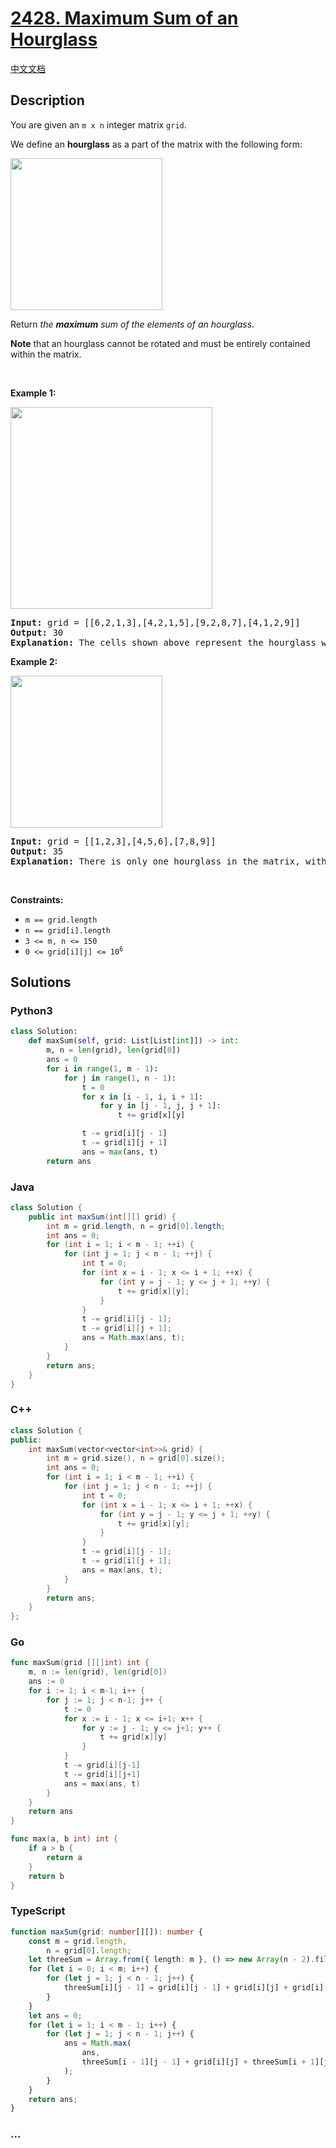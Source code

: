 # [2428. Maximum Sum of an Hourglass](https://leetcode.com/problems/maximum-sum-of-an-hourglass)

[中文文档](/solution/2400-2499/2428.Maximum%20Sum%20of%20an%20Hourglass/README.md)

## Description

<p>You are given an <code>m x n</code> integer matrix <code>grid</code>.</p>

<p>We define an <strong>hourglass</strong> as a part of the matrix with the following form:</p>
<img alt="" src="https://fastly.jsdelivr.net/gh/doocs/leetcode@main/solution/2400-2499/2428.Maximum%20Sum%20of%20an%20Hourglass/images/img.jpg" style="width: 243px; height: 243px;" />
<p>Return <em>the <strong>maximum</strong> sum of the elements of an hourglass</em>.</p>

<p><strong>Note</strong> that an hourglass cannot be rotated and must be entirely contained within the matrix.</p>

<p>&nbsp;</p>
<p><strong class="example">Example 1:</strong></p>
<img alt="" src="https://fastly.jsdelivr.net/gh/doocs/leetcode@main/solution/2400-2499/2428.Maximum%20Sum%20of%20an%20Hourglass/images/1.jpg" style="width: 323px; height: 323px;" />
<pre>
<strong>Input:</strong> grid = [[6,2,1,3],[4,2,1,5],[9,2,8,7],[4,1,2,9]]
<strong>Output:</strong> 30
<strong>Explanation:</strong> The cells shown above represent the hourglass with the maximum sum: 6 + 2 + 1 + 2 + 9 + 2 + 8 = 30.
</pre>

<p><strong class="example">Example 2:</strong></p>
<img alt="" src="https://fastly.jsdelivr.net/gh/doocs/leetcode@main/solution/2400-2499/2428.Maximum%20Sum%20of%20an%20Hourglass/images/2.jpg" style="width: 243px; height: 243px;" />
<pre>
<strong>Input:</strong> grid = [[1,2,3],[4,5,6],[7,8,9]]
<strong>Output:</strong> 35
<strong>Explanation:</strong> There is only one hourglass in the matrix, with the sum: 1 + 2 + 3 + 5 + 7 + 8 + 9 = 35.
</pre>

<p>&nbsp;</p>
<p><strong>Constraints:</strong></p>

<ul>
	<li><code>m == grid.length</code></li>
	<li><code>n == grid[i].length</code></li>
	<li><code>3 &lt;= m, n &lt;= 150</code></li>
	<li><code>0 &lt;= grid[i][j] &lt;= 10<sup>6</sup></code></li>
</ul>

## Solutions

<!-- tabs:start -->

### **Python3**

```python
class Solution:
    def maxSum(self, grid: List[List[int]]) -> int:
        m, n = len(grid), len(grid[0])
        ans = 0
        for i in range(1, m - 1):
            for j in range(1, n - 1):
                t = 0
                for x in [i - 1, i, i + 1]:
                    for y in [j - 1, j, j + 1]:
                        t += grid[x][y]

                t -= grid[i][j - 1]
                t -= grid[i][j + 1]
                ans = max(ans, t)
        return ans
```

### **Java**

```java
class Solution {
    public int maxSum(int[][] grid) {
        int m = grid.length, n = grid[0].length;
        int ans = 0;
        for (int i = 1; i < m - 1; ++i) {
            for (int j = 1; j < n - 1; ++j) {
                int t = 0;
                for (int x = i - 1; x <= i + 1; ++x) {
                    for (int y = j - 1; y <= j + 1; ++y) {
                        t += grid[x][y];
                    }
                }
                t -= grid[i][j - 1];
                t -= grid[i][j + 1];
                ans = Math.max(ans, t);
            }
        }
        return ans;
    }
}
```

### **C++**

```cpp
class Solution {
public:
    int maxSum(vector<vector<int>>& grid) {
        int m = grid.size(), n = grid[0].size();
        int ans = 0;
        for (int i = 1; i < m - 1; ++i) {
            for (int j = 1; j < n - 1; ++j) {
                int t = 0;
                for (int x = i - 1; x <= i + 1; ++x) {
                    for (int y = j - 1; y <= j + 1; ++y) {
                        t += grid[x][y];
                    }
                }
                t -= grid[i][j - 1];
                t -= grid[i][j + 1];
                ans = max(ans, t);
            }
        }
        return ans;
    }
};
```

### **Go**

```go
func maxSum(grid [][]int) int {
	m, n := len(grid), len(grid[0])
	ans := 0
	for i := 1; i < m-1; i++ {
		for j := 1; j < n-1; j++ {
			t := 0
			for x := i - 1; x <= i+1; x++ {
				for y := j - 1; y <= j+1; y++ {
					t += grid[x][y]
				}
			}
			t -= grid[i][j-1]
			t -= grid[i][j+1]
			ans = max(ans, t)
		}
	}
	return ans
}

func max(a, b int) int {
	if a > b {
		return a
	}
	return b
}
```

### **TypeScript**

```ts
function maxSum(grid: number[][]): number {
    const m = grid.length,
        n = grid[0].length;
    let threeSum = Array.from({ length: m }, () => new Array(n - 2).fill(0));
    for (let i = 0; i < m; i++) {
        for (let j = 1; j < n - 1; j++) {
            threeSum[i][j - 1] = grid[i][j - 1] + grid[i][j] + grid[i][j + 1];
        }
    }
    let ans = 0;
    for (let i = 1; i < m - 1; i++) {
        for (let j = 1; j < n - 1; j++) {
            ans = Math.max(
                ans,
                threeSum[i - 1][j - 1] + grid[i][j] + threeSum[i + 1][j - 1],
            );
        }
    }
    return ans;
}
```

### **...**

```

```

<!-- tabs:end -->
